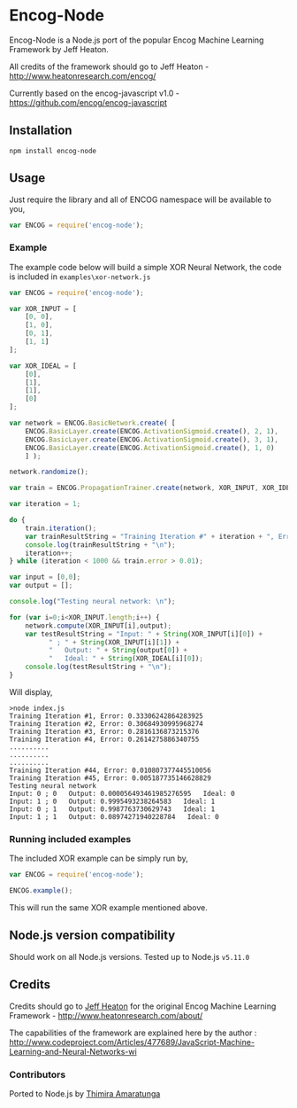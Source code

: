 # Encog-Node

Encog-Node is a Node.js port of the popular Encog Machine Learning Framework by Jeff Heaton.

All credits of the framework should go to Jeff Heaton - http://www.heatonresearch.com/encog/

Currently based on the encog-javascript v1.0 - https://github.com/encog/encog-javascript

## Installation

    npm install encog-node

## Usage

Just require the library and all of ENCOG namespace will be available to you,

```js
var ENCOG = require('encog-node');
```

### Example

The example code below will build a simple XOR Neural Network, the code is included in `examples\xor-network.js`

```js
var ENCOG = require('encog-node');

var XOR_INPUT = [
    [0, 0],
    [1, 0],
    [0, 1],
    [1, 1]
];

var XOR_IDEAL = [
    [0],
    [1],
    [1],
    [0]
];

var network = ENCOG.BasicNetwork.create( [
    ENCOG.BasicLayer.create(ENCOG.ActivationSigmoid.create(), 2, 1),
    ENCOG.BasicLayer.create(ENCOG.ActivationSigmoid.create(), 3, 1),
    ENCOG.BasicLayer.create(ENCOG.ActivationSigmoid.create(), 1, 0)
    ] );

network.randomize();

var train = ENCOG.PropagationTrainer.create(network, XOR_INPUT, XOR_IDEAL, "RPROP", 0, 0);

var iteration = 1;

do {
    train.iteration();
    var trainResultString = "Training Iteration #" + iteration + ", Error: " + train.error;
    console.log(trainResultString + "\n");
    iteration++;
} while (iteration < 1000 && train.error > 0.01);

var input = [0,0];
var output = [];

console.log("Testing neural network: \n");

for (var i=0;i<XOR_INPUT.length;i++) {
    network.compute(XOR_INPUT[i],output);
    var testResultString = "Input: " + String(XOR_INPUT[i][0]) +
          " ; " + String(XOR_INPUT[i][1]) +
          "   Output: " + String(output[0]) +
          "   Ideal: " + String(XOR_IDEAL[i][0]);
    console.log(testResultString + "\n");
}
```

Will display,

    >node index.js
    Training Iteration #1, Error: 0.33306242864283925
    Training Iteration #2, Error: 0.30684930995968274
    Training Iteration #3, Error: 0.2816136873215376
    Training Iteration #4, Error: 0.2614275886340755
    ..........
    ..........
    ..........
    Training Iteration #44, Error: 0.010807377445510056
    Training Iteration #45, Error: 0.005187735146628829
    Testing neural network
    Input: 0 ; 0   Output: 0.000056493461985276595   Ideal: 0
    Input: 1 ; 0   Output: 0.9995493238264583   Ideal: 1
    Input: 0 ; 1   Output: 0.9987763730629743   Ideal: 1
    Input: 1 ; 1   Output: 0.08974271940228784   Ideal: 0

### Running included examples

The included XOR example can be simply run by,

```js
var ENCOG = require('encog-node');

ENCOG.example();
```

This will run the same XOR example mentioned above.

## Node.js version compatibility

Should work on all Node.js versions. Tested up to Node.js `v5.11.0`

## Credits

Credits should go to [Jeff Heaton](https://github.com/jeffheaton) for the original Encog Machine Learning Framework - http://www.heatonresearch.com/about/

The capabilities of the framework are explained here by the author : http://www.codeproject.com/Articles/477689/JavaScript-Machine-Learning-and-Neural-Networks-wi

### Contributors

Ported to Node.js by [Thimira Amaratunga](https://github.com/Thimira)
